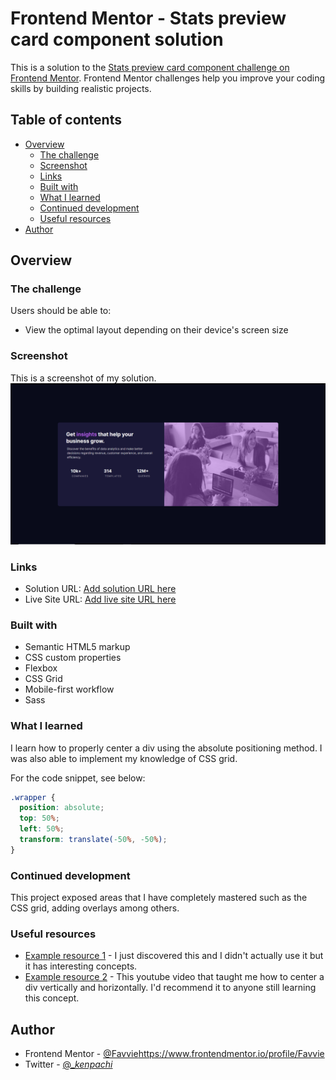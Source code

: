 # Frontend Mentor - Stats preview card component solution

This is a solution to the [Stats preview card component challenge on Frontend Mentor](https://www.frontendmentor.io/challenges/stats-preview-card-component-8JqbgoU62). Frontend Mentor challenges help you improve your coding skills by building realistic projects. 

## Table of contents

- [Overview](#overview)
  - [The challenge](#the-challenge)
  - [Screenshot](#screenshot)
  - [Links](#links)
  - [Built with](#built-with)
  - [What I learned](#what-i-learned)
  - [Continued development](#continued-development)
  - [Useful resources](#useful-resources)
- [Author](#author)

## Overview

### The challenge

Users should be able to:

- View the optimal layout depending on their device's screen size

### Screenshot

This is a screenshot of my solution.
![](./images/card-main.png)


### Links

- Solution URL: [Add solution URL here](https://your-solution-url.com)
- Live Site URL: [Add live site URL here](https://your-live-site-url.com)



### Built with

- Semantic HTML5 markup
- CSS custom properties
- Flexbox
- CSS Grid
- Mobile-first workflow
- Sass


### What I learned

I learn how to properly center a div using the absolute positioning method. I was also able to implement my knowledge of CSS grid. 

For the code snippet, see below:

```css
.wrapper {
  position: absolute;
  top: 50%;
  left: 50%;
  transform: translate(-50%, -50%);
}
```

### Continued development

This project exposed areas that I have completely mastered such as  the CSS grid, adding overlays among others.

### Useful resources

- [Example resource 1](https://styled-components.com/docs) - I just discovered this and I didn't actually use it but it has interesting concepts.
- [Example resource 2](https://www.youtube.com/watch?v=njdJeu95p6s) - This youtube video that taught me how to center a div vertically and horizontally. I'd recommend it to anyone still learning this concept.
 
## Author


- Frontend Mentor - [@Favvie](https://www.frontendmentor.io/profile/Favvie)https://www.frontendmentor.io/profile/Favvie
- Twitter - [@__kenpachi_](https://www.twitter.com/__kenpachi_)

